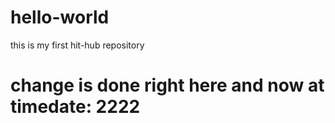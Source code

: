 # hello-world
this is my first hit-hub repository

# change is done right here and now at timedate: 2222 

